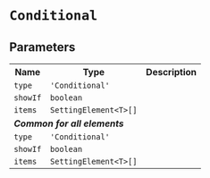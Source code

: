 # `Conditional`
## Parameters 
<table><tr><th>Name</th><th>Type</th><th>Description</th></tr>
<tr><td><code>type</code></td><td><code>'Conditional'</code></td><td></td></tr>
<tr><td><code>showIf</code></td><td><code>boolean</code></td><td></td></tr>
<tr><td><code>items</code></td><td><code>SettingElement&lt;T&gt;[]</code></td><td></td></tr>
<tr><td colspan='3'><b><em>Common for all elements</em></b></td></tr>
<tr><td><code>type</code></td><td><code>'Conditional'</code></td><td></td></tr>
<tr><td><code>showIf</code></td><td><code>boolean</code></td><td></td></tr>
<tr><td><code>items</code></td><td><code>SettingElement&lt;T&gt;[]</code></td><td></td></tr>
</table>